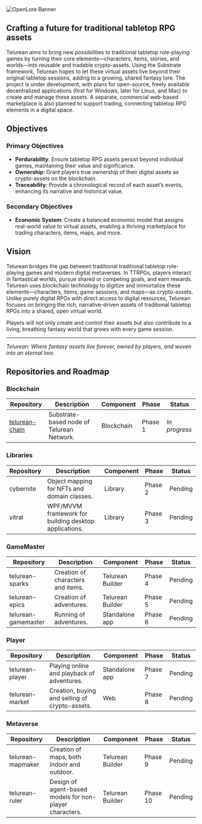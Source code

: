 ![OpenLore Banner](../images/banner.png)

## Crafting a future for traditional tabletop RPG assets

Telurean aims to bring new possibilities to traditional tabletop role-playing games by turning their core elements—characters, items, stories, and worlds—into reusable and tradable crypto-assets. Using the Substrate framework, Telurean hopes to let these virtual assets live beyond their original tabletop sessions, adding to a growing, shared fantasy lore. The project is under development, with plans for open-source, freely available decentralized applications (first for Windows, later for Linux, and Mac) to create and manage these assets. A separate, commercial web-based marketplace is also planned to support trading, connecting tabletop RPG elements in a digital space.

## Objectives

### Primary Objectives
- **Perdurability**: Ensure tabletop RPG assets persist beyond individual games, maintaining their value and significance.
- **Ownership**: Grant players true ownership of their digital assets as crypto-assets on the blockchain.
- **Traceability**: Provide a chronological record of each asset’s events, enhancing its narrative and historical value.

### Secondary Objectives
- **Economic System**: Create a balanced economic model that assigns real-world value to virtual assets, enabling a thriving marketplace for trading characters, items, maps, and more.

## Vision

Telurean bridges the gap between traditional traditional tabletop role-playing games and modern digital metaverses. In TTRPGs, players interact in fantastical worlds, pursue shared or competing goals, and earn rewards. Telurean uses blockchain technology to digitize and immortalize these elements—characters, items, game sessions, and maps—as crypto-assets. Unlike purely digital RPGs with direct access to digital resources, Telurean focuses on bringing the rich, narrative-driven assets of traditional tabletop RPGs into a shared, open virtual world.

Players will not only create and control their assets but also contribute to a living, breathing fantasy world that grows with every game session.

---

*Telurean: Where fantasy assets live forever, owned by players, and woven into an eternal lore.*

## Repositories and Roadmap

### Blockchain

| Repository     | Description                                                    | Component           | Phase     | Status      |
|----------------|----------------------------------------------------------------|---------------------|-----------|-------------|
| [telurean-chain](https://github.com/telurean/telurean-chain) | Substrate-based node of Telurean Network.                               | Blockchain          | Phase 1 | _In progress_ |

### Libraries

| Repository | Description                                | Component           | Phase   | Status      |
|------------|--------------------------------------------|---------------------|---------|-------------|
| cybernite  | Object mapping for NFTs and domain classes.           | Library             | Phase 2 | Pending     |
| vitral     | WPF/MVVM framework for building desktop applications. | Library             | Phase 3 | Pending     |

### GameMaster

| Repository          | Description                                | Component           | Phase   | Status      |
|---------------------|--------------------------------------------|---------------------|---------|-------------|
| telurean-sparks     | Creation of characters and items.          | Telurean Builder    | Phase 4 | Pending     |
| telurean-epics      | Creation of adventures.                    | Telurean Builder    | Phase 5 | Pending     |
| telurean-gamemaster | Running of adventures.                     | Standalone app      | Phase 6 | Pending     |

### Player

| Repository      | Description                                                  | Component           | Phase   | Status      |
|-----------------|--------------------------------------------------------------|---------------------|---------|-------------|
| telurean-player | Playing online and playback of adventures.                   | Standalone app      | Phase 7 | Pending     |
| telurean-market | Creation, buying and selling of crypto-assets.               | Web                 | Phase 8 | Pending     |

### Metaverse

| Repository        | Description                                                  | Component           | Phase    | Status      |
|-------------------|--------------------------------------------------------------|---------------------|----------|-------------|
| telurean-mapmaker | Creation of maps, both indoor and outdoor.                   | Telurean Builder    | Phase 9  | Pending     |
| telurean-ruler    | Design of agent-based models for non-player characters.      | Telurean Builder    | Phase 10 | Pending     |
